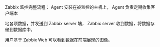 Zabbix 监控完整流程： Agent 安装在被监控的主机上， Agent 负责定期收集客户端本

地各项数据，并发送到 Zabbix server 端， Zabbix server 收到数据，将数据存储到数据库中，

用户基于 Zabbix Web 可以看到数据在前端展现的图像。
